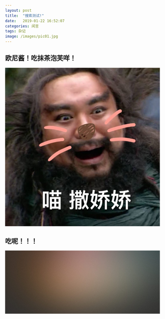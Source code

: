 ```yaml
---
layout: post
title:  "搜索测试!"
date:   2019-01-22 16:52:07
categories: 闲言
tags: 杂记
image: /images/pic01.jpg
---
```




## 欧尼酱！吃抹茶泡芙咩！
<center>
    <img src="/images/nihaoaImg/01.jpg" class="blog_img">
</center>

## 吃呢！！！

<center>
    <img src="/images/pic03.jpg" class="blog_img">
</center>